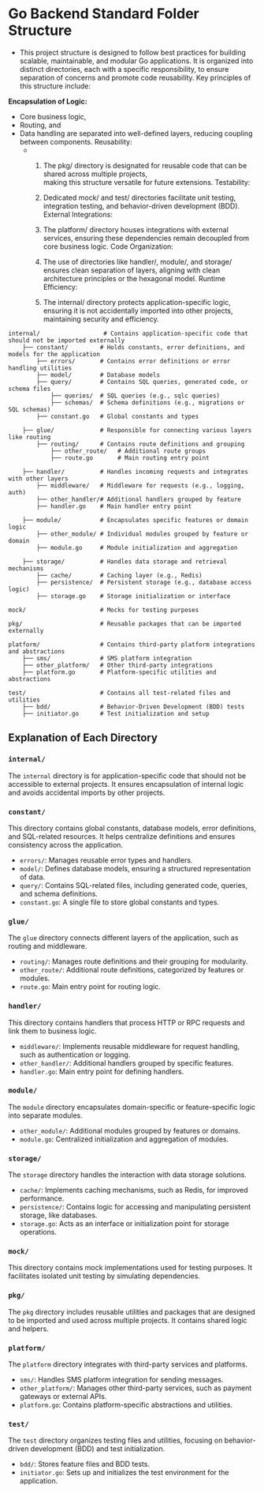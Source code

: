 # Go Backend Standard Folder Structure

- This project structure is designed to follow best practices for building scalable, maintainable, and modular Go applications. It is organized into distinct directories, each with a specific responsibility, to ensure separation of concerns and promote code reusability. Key principles of this structure include:

**Encapsulation of Logic:**
- Core business logic,
- Routing, and 
- Data handling are separated into well-defined layers, reducing coupling between components.
Reusability:
  - 1. The pkg/ directory is designated for reusable code that can be shared across multiple projects,  
     making this structure versatile for future extensions.
    Testability:

    2. Dedicated mock/ and test/ directories facilitate unit testing, integration testing, and behavior-driven development (BDD).
    External Integrations:

    3. The platform/ directory houses integrations with external services, ensuring these dependencies remain decoupled from core business logic.
    Code Organization:

    4. The use of directories like handler/, module/, and storage/ ensures clean separation of layers, aligning with clean architecture principles or the hexagonal model.
    Runtime Efficiency:

    5. The internal/ directory protects application-specific logic, ensuring it is not accidentally imported into other projects, maintaining security and efficiency.


```plaintext
internal/                  # Contains application-specific code that should not be imported externally
    ├── constant/         # Holds constants, error definitions, and models for the application
        ├── errors/       # Contains error definitions or error handling utilities
        ├── model/        # Database models
        ├── query/        # Contains SQL queries, generated code, or schema files
            ├── queries/  # SQL queries (e.g., sqlc queries)
            ├── schemas/  # Schema definitions (e.g., migrations or SQL schemas)
        ├── constant.go   # Global constants and types

    ├── glue/             # Responsible for connecting various layers like routing
        ├── routing/      # Contains route definitions and grouping
            ├── other_route/   # Additional route groups
            ├── route.go       # Main routing entry point

    ├── handler/          # Handles incoming requests and integrates with other layers
        ├── middleware/   # Middleware for requests (e.g., logging, auth)
        ├── other_handler/# Additional handlers grouped by feature
        ├── handler.go    # Main handler entry point

    ├── module/           # Encapsulates specific features or domain logic
        ├── other_module/ # Individual modules grouped by feature or domain
        ├── module.go     # Module initialization and aggregation

    ├── storage/          # Handles data storage and retrieval mechanisms
        ├── cache/        # Caching layer (e.g., Redis)
        ├── persistence/  # Persistent storage (e.g., database access logic)
        ├── storage.go    # Storage initialization or interface

mock/                     # Mocks for testing purposes

pkg/                      # Reusable packages that can be imported externally

platform/                 # Contains third-party platform integrations and abstractions
    ├── sms/              # SMS platform integration
    ├── other_platform/   # Other third-party integrations
    ├── platform.go       # Platform-specific utilities and abstractions

test/                     # Contains all test-related files and utilities
    ├── bdd/              # Behavior-Driven Development (BDD) tests
    ├── initiator.go      # Test initialization and setup
```


## Explanation of Each Directory

### `internal/`
The `internal` directory is for application-specific code that should not be accessible to external projects. It ensures encapsulation of internal logic and avoids accidental imports by other projects.

### `constant/`
This directory contains global constants, database models, error definitions, and SQL-related resources. It helps centralize definitions and ensures consistency across the application.
- `errors/`: Manages reusable error types and handlers.
- `model/`: Defines database models, ensuring a structured representation of data.
- `query/`: Contains SQL-related files, including generated code, queries, and schema definitions.
- `constant.go`: A single file to store global constants and types.

### `glue/`
The `glue` directory connects different layers of the application, such as routing and middleware.
- `routing/`: Manages route definitions and their grouping for modularity.
- `other_route/`: Additional route definitions, categorized by features or modules.
- `route.go`: Main entry point for routing logic.

### `handler/`
This directory contains handlers that process HTTP or RPC requests and link them to business logic.
- `middleware/`: Implements reusable middleware for request handling, such as authentication or logging.
- `other_handler/`: Additional handlers grouped by specific features.
- `handler.go`: Main entry point for defining handlers.

### `module/`
The `module` directory encapsulates domain-specific or feature-specific logic into separate modules.
- `other_module/`: Additional modules grouped by features or domains.
- `module.go`: Centralized initialization and aggregation of modules.

### `storage/`
The `storage` directory handles the interaction with data storage solutions.
- `cache/`: Implements caching mechanisms, such as Redis, for improved performance.
- `persistence/`: Contains logic for accessing and manipulating persistent storage, like databases.
- `storage.go`: Acts as an interface or initialization point for storage operations.

### `mock/`
This directory contains mock implementations used for testing purposes. It facilitates isolated unit testing by simulating dependencies.

### `pkg/`
The `pkg` directory includes reusable utilities and packages that are designed to be imported and used across multiple projects. It contains shared logic and helpers.

### `platform/`
The `platform` directory integrates with third-party services and platforms.
- `sms/`: Handles SMS platform integration for sending messages.
- `other_platform/`: Manages other third-party services, such as payment gateways or external APIs.
- `platform.go`: Contains platform-specific abstractions and utilities.

### `test/`
The `test` directory organizes testing files and utilities, focusing on behavior-driven development (BDD) and test initialization.
- `bdd/`: Stores feature files and BDD tests.
- `initiator.go`: Sets up and initializes the test environment for the application.

